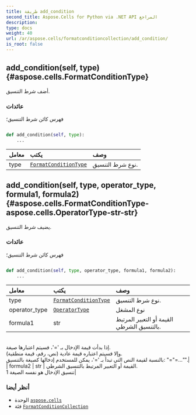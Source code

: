 ```yaml
---
title: طريقة add_condition
second_title: Aspose.Cells for Python via .NET API المراجع
description:
type: docs
weight: 40
url: /ar/aspose.cells/formatconditioncollection/add_condition/
is_root: false
---
```

##  add_condition(self, type) {#aspose.cells.FormatConditionType}
أضف شرط التنسيق.


###  عائدات

فهرس كائن شرط التنسيق؛


```python

def add_condition(self, type):
    ...
```


| معامل| يكتب| وصف|
| :- | :- | :- |
| type | [`FormatConditionType`](/cells/python-net/ar/aspose.cells/formatconditiontype) | نوع شرط التنسيق.|


##  add_condition(self, type, operator_type, formula1, formula2) {#aspose.cells.FormatConditionType-aspose.cells.OperatorType-str-str}
يضيف شرط التنسيق.


###  عائدات

فهرس كائن شرط التنسيق؛


```python

def add_condition(self, type, operator_type, formula1, formula2):
    ...
```


| معامل| يكتب| وصف|
| :- | :- | :- |
| type | [`FormatConditionType`](/cells/python-net/ar/aspose.cells/formatconditiontype) | نوع شرط التنسيق.|
| operator_type | [`OperatorType`](/cells/python-net/ar/aspose.cells/operatortype) | نوع المشغل|
| formula1 | str | القيمة أو التعبير المرتبط بالتنسيق الشرطي.<br/>إذا بدأت قيمة الإدخال بـ '='، فسيتم اعتبارها صيغة.<br/>وإلا فسيتم اعتباره قيمة عادية (نص، رقم، قيمة منطقية).<br/> بالنسبة لقيمة النص التي تبدأ بـ '='، يمكن للمستخدم إدخالها كصيغة بالتنسيق: "=\"=...\"".|
| formula2 | str | القيمة أو التعبير المرتبط بالتنسيق الشرطي.<br/> تنسيق الإدخال هو نفسه الصيغة 1|



###  أنظر أيضا
* الوحدة [`aspose.cells`](../../)
* فئة [`FormatConditionCollection`](/cells/python-net/ar/aspose.cells/formatconditioncollection)
